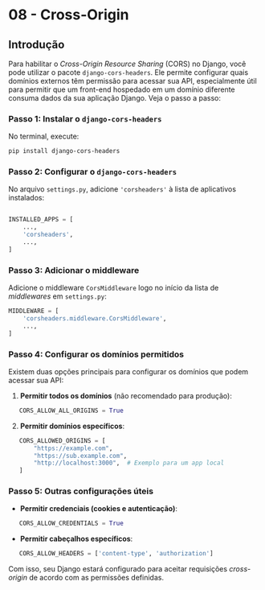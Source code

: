 # 08 - **Cross-Origin**

## Introdução

Para habilitar o *Cross-Origin Resource Sharing* (CORS) no Django, você pode utilizar o pacote `django-cors-headers`. Ele permite configurar quais domínios externos têm permissão para acessar sua API, especialmente útil para permitir que um front-end hospedado em um domínio diferente consuma dados da sua aplicação Django. Veja o passo a passo:

### Passo 1: Instalar o `django-cors-headers`

No terminal, execute:

```bash
pip install django-cors-headers
```

### Passo 2: Configurar o `django-cors-headers`

No arquivo `settings.py`, adicione `'corsheaders'` à lista de aplicativos instalados:

```python

INSTALLED_APPS = [
    ...,
    'corsheaders',
    ...,
]
```

### Passo 3: Adicionar o middleware

Adicione o middleware `CorsMiddleware` logo no início da lista de *middlewares* em `settings.py`:

```python
MIDDLEWARE = [
    'corsheaders.middleware.CorsMiddleware',
    ...,
]
```

### Passo 4: Configurar os domínios permitidos

Existem duas opções principais para configurar os domínios que podem acessar sua API:

1. **Permitir todos os domínios** (não recomendado para produção):

```python
   CORS_ALLOW_ALL_ORIGINS = True
```

2. **Permitir domínios específicos**:

```python
   CORS_ALLOWED_ORIGINS = [
       "https://example.com",
       "https://sub.example.com",
       "http://localhost:3000",  # Exemplo para um app local
   ]
```

### Passo 5: Outras configurações úteis

- **Permitir credenciais (cookies e autenticação)**:

```python
   CORS_ALLOW_CREDENTIALS = True
```

- **Permitir cabeçalhos específicos**:

```python
   CORS_ALLOW_HEADERS = ['content-type', 'authorization']
```

Com isso, seu Django estará configurado para aceitar requisições *cross-origin* de acordo com as permissões definidas.
